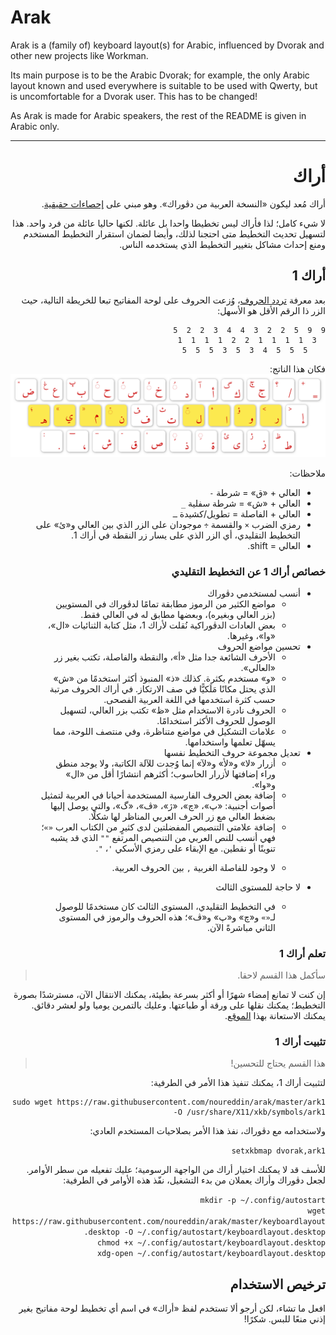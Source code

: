<h1 dir="ltr">Arak</h1>
<p dir="ltr">Arak is a (family of) keyboard layout(s) for Arabic, influenced by Dvorak and other new projects like Workman.</p>
<p dir="ltr">Its main purpose is to be the Arabic Dvorak; for example, the only Arabic layout known and used everywhere is suitable to be used with Qwerty, but is uncomfortable for a Dvorak user. This has to be changed!</p>
<p dir="ltr">As Arak is made for Arabic speakers, the rest of the README is given in Arabic only.</p>
<hr />
<h1 dir="rtl">أراك</h1>
<p dir="rtl">أراك مُعد ليكون «النسخة العربية من دڤوراك». وهو مبني على <a href="https://gist.github.com/noureddin/d9c3fd68fb07c19f1bb3b34b9fc14dce">إحصاءات حقيقية</a>.</p>
<p dir="rtl">لا شيء كامل؛ لذا فأراك ليس تخطيطا واحدا بل عائلة. لكنها حاليا عائلة من فرد واحد. هذا لتسهيل تحديث التخطيط متى احتجنا لذلك، وأيضا لضمان استقرار التخطيط المستخدم ومنع إحداث مشاكل بتغيير التخطيط الذي يستخدمه الناس.</p>
<h2 dir="rtl">أراك 1</h2>
<p dir="rtl">بعد معرفة <a href="https://gist.github.com/noureddin/d9c3fd68fb07c19f1bb3b34b9fc14dce">تردد الحروف</a>، وُزعت الحروف على لوحة المفاتيح تبعا للخريطة التالية، حيث الزر ذا الرقم الأقل هو الأسهل:</p>
<pre dir="rtl"><code>9  9  5  2  2  3  4  4  3  2  2  5
  3  1  1  1  1  2  2  1  1  1  1
    5  5  5  4  3  5  3  5  5  5</code></pre>
<p dir="rtl">فكان هذا الناتج:<br /><img src="arak1.png" alt="arak1_layout" /></p>
<p dir="rtl">ملاحظات:</p>
<ul dir="rtl">
<li dir="rtl">العالي + «ق» = شرطة <code>-</code></li>
<li dir="rtl">العالي + «ش» = شرطة سفلية <code>_</code></li>
<li dir="rtl">العالي + الفاصلة = تطويل/كشيدة <code>ـ</code></li>
<li dir="rtl">رمزي الضرب <code>×</code> والقسمة <code>÷</code> موجودان على الزر الذي بين العالي و«ئ» على التخطيط التقليدي، أي الزر الذي على يسار زر النقطة في أراك 1.</li>
<li dir="rtl">العالي = shift.</li>
</ul>
<h3 dir="rtl">خصائص أراك 1 عن التخطيط التقليدي</h3>
<ul dir="rtl">
<li dir="rtl">أنسب لمستخدمي دڤوراك
<ul dir="rtl">
<li dir="rtl">مواضع الكثير من الرموز مطابقة تمامًا لدڤوراك في المستويين (بزر العالي وبغيره)، وبعضها مطابق له في العالي فقط.</li>
<li dir="rtl">بعض العادات الدڤوراكية نُقلت لأراك 1، مثل كتابة الثنائيات «ال»، «وا»، وغيرها.</li>
</ul></li>
<li dir="rtl">تحسين مواضع الحروف
<ul dir="rtl">
<li dir="rtl">الأحرف الشائعة جدا مثل «أ»، والنقطة والفاصلة، تكتب بغير زر «العالي».</li>
<li dir="rtl">«و» مستخدم بكثرة. كذلك «ذ» المنبوذ أكثر استخدمًا من «ش» الذي يحتل مكانًا مَلَكيًّا في صف الارتكاز. في أراك الحروف مرتبة حسب كثرة استخدمها في اللغة العربية الفصحى.</li>
<li dir="rtl">الحروف نادرة الاستخدام مثل «ظ» تكتب بزر العالي، لتسهيل الوصول للحروف الأكثر استخدامًا.</li>
<li dir="rtl">علامات التشكيل في مواضع متناظرة، وفي منتصف اللوحة، مما يسهّل تعلمها واستخدامها.</li>
</ul></li>
<li dir="rtl">تعديل مجموعة حروف التخطيط نفسها
<ul dir="rtl">
<li dir="rtl">أزرار «لا» و«لأ» و«لآ» إنما وُجدت للآلة الكاتبة، ولا يوجد منطق وراء إضافتها لأزرار الحاسوب؛ أكثرهم انتشارًا أقل من «ال» و«وا».</li>
<li dir="rtl">إضافة بعض الحروف الفارسية المستخدمة أحيانا في العربية لتمثيل أصوات أجنبية: «پ»، «چ»، «ژ»، «ڤ»، «گ»، والتي يوصل إليها بضغط العالي مع زر الحرف العربي المناظر لها شكلًا.</li>
<li dir="rtl">إضافة علامتي التنصيص المفضلتين لدى كثيرٍ من الكتاب العرب <code>«»</code>؛ فهي أنسب للنص العربي من التنصيص المرتفع <code>&quot;&quot;</code> الذي قد يشبه تنوينًا أو نقطين. مع الإبقاء على رمزي الأسكي <code>'</code>، <code>&quot;</code>.</li>
<li dir="rtl"><p dir="rtl">لا وجود للفاصلة الغربية <code>,</code> بين الحروف العربية.</p></li>
</ul></li>
<li dir="rtl">لا حاجة للمستوى الثالث
<ul>
<li dir="rtl"><p dir="rtl">في التخطيط التقليدي، المستوى الثالث كان مستخدمًا للوصول لـ<code>«»</code> و«چ» و«پ» و«ڤ»؛ هذه الحروف والرموز في المستوى الثاني مباشرةً الآن.</p></li>
</ul></li>
</ul>
<h3 dir="rtl">تعلم أراك 1</h3>
<blockquote dir="rtl">
<p dir="rtl">سأكمل هذا القسم لاحقا.</p>
</blockquote>
<p dir="rtl">إن كنت لا تمانع إمضاء شهرًا أو أكثر بسرعة بطيئة، يمكنك الانتقال الآن، مسترشدًا بصورة التخطيط؛ يمكنك نقلها على ورقة أو طباعتها. وعليك بالتمرين يوميا ولو لعشر دقائق. يمكنك الاستعانة بهذا <a href="https://10fastfingers.com/typing-test/arabic">الموقع</a>.</p>
<h3 dir="rtl">تثبيت أراك 1</h3>
<blockquote dir="rtl">
<p dir="rtl">هذا القسم يحتاج للتحسين!</p>
</blockquote>
<p dir="rtl">لتثبيت أراك 1، يمكنك تنفيذ هذا الأمر في الطرفية:</p>
<pre dir="rtl"><code>sudo wget https://raw.githubusercontent.com/noureddin/arak/master/ark1 -O /usr/share/X11/xkb/symbols/ark1</code></pre>
<p dir="rtl">ولاستخدامه مع دڤوراك، نفذ هذا الأمر بصلاحيات المستخدم العادي:</p>
<p dir="rtl"re><code>setxkbmap dvorak,ark1</code></pre>
<p dir="rtl">للأسف قد لا يمكنك اختيار أراك من الواجهة الرسومية؛ عليك تفعيله من سطر الأوامر. لجعل دڤوراك وأراك يعملان من بدء التشغيل، نفّذ هذه الأوامر في الطرفية:</p>
<p dir="rtl"re><code>mkdir -p ~/.config/autostart
wget https://raw.githubusercontent.com/noureddin/arak/master/keyboardlayout.desktop -O ~/.config/autostart/keyboardlayout.desktop
chmod +x ~/.config/autostart/keyboardlayout.desktop
xdg-open ~/.config/autostart/keyboardlayout.desktop</code></pre>
<h2 dir="rtl">ترخيص الاستخدام</h2>
<p dir="rtl">افعل ما تشاء، لكن أرجو ألا تستخدم لفظ «أراك» في اسم أي تخطيط لوحة مفاتيح بغير إذني منعًا للبس. شكرًا!</p>

